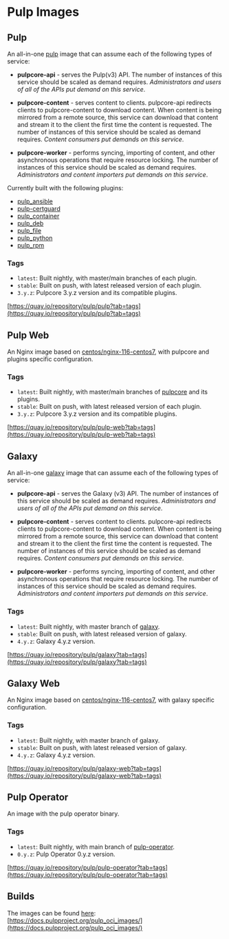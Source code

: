 # Pulp Images

## Pulp

An all-in-one [pulp](https://github.com/pulp/pulpcore) image that can assume each of the following types of service:

- **pulpcore-api** - serves the Pulp(v3) API. The number of instances of this service should be scaled as demand requires.  _Administrators and users of all of the APIs put demand on this service_.


- **pulpcore-content** - serves content to clients. pulpcore-api redirects clients to pulpcore-content to download content. When content is being mirrored from a remote source, this service can download that content and stream it to the client the first time the content is requested. The number of instances of this service should be scaled as demand requires. _Content consumers put demands on this service_.


- **pulpcore-worker** - performs syncing, importing of content, and other asynchronous operations that require resource locking. The number of instances of this service should be scaled as demand requires. _Administrators and content importers put demands on this service_.


Currently built with the following plugins:

* [pulp_ansible](https://docs.pulpproject.org/pulp_ansible/)
* [pulp-certguard](https://docs.pulpproject.org/pulp_certguard/)
* [pulp_container](https://docs.pulpproject.org/pulp_container/)
* [pulp_deb](https://docs.pulpproject.org/pulp_deb/)
* [pulp_file](https://docs.pulpproject.org/pulp_file/)
* [pulp_python](https://docs.pulpproject.org/pulp_python/)
* [pulp_rpm](https://docs.pulpproject.org/pulp_rpm/)

### Tags

* `latest`: Built nightly, with master/main branches of each plugin.
* `stable`: Built on push, with latest released version of each plugin.
* `3.y.z`:  Pulpcore 3.y.z version and its compatible plugins.

[https://quay.io/repository/pulp/pulp?tab=tags](https://quay.io/repository/pulp/pulp?tab=tags)


## Pulp Web

An Nginx image based on [centos/nginx-116-centos7](https://hub.docker.com/r/centos/nginx-116-centos7),
with pulpcore and plugins specific configuration.

### Tags

* `latest`: Built nightly, with master/main branches of [pulpcore](https://github.com/pulp/pulpcore) and its plugins.
* `stable`: Built on push, with latest released version of each plugin.
* `3.y.z`:  Pulpcore 3.y.z version and its compatible plugins.

[https://quay.io/repository/pulp/pulp-web?tab=tags](https://quay.io/repository/pulp/pulp-web?tab=tags)


## Galaxy

An all-in-one [galaxy](https://github.com/ansible/galaxy_ng) image that can assume each of the following types of service:

- **pulpcore-api** - serves the Galaxy (v3) API. The number of instances of this service should be scaled as demand requires.  _Administrators and users of all of the APIs put demand on this service_.


- **pulpcore-content** - serves content to clients. pulpcore-api redirects clients to pulpcore-content to download content. When content is being mirrored from a remote source, this service can download that content and stream it to the client the first time the content is requested. The number of instances of this service should be scaled as demand requires. _Content consumers put demands on this service_.


- **pulpcore-worker** - performs syncing, importing of content, and other asynchronous operations that require resource locking. The number of instances of this service should be scaled as demand requires. _Administrators and content importers put demands on this service_.


### Tags

* `latest`: Built nightly, with master branch of [galaxy](https://github.com/ansible/galaxy_ng).
* `stable`: Built on push, with latest released version of galaxy.
* `4.y.z`:  Galaxy 4.y.z version.

[https://quay.io/repository/pulp/galaxy?tab=tags](https://quay.io/repository/pulp/galaxy?tab=tags)


## Galaxy Web

An Nginx image based on [centos/nginx-116-centos7](https://hub.docker.com/r/centos/nginx-116-centos7),
with galaxy specific configuration.

### Tags

* `latest`: Built nightly, with master branch of galaxy.
* `stable`: Built on push, with latest released version of galaxy.
* `4.y.z`:  Galaxy 4.y.z version.

[https://quay.io/repository/pulp/galaxy-web?tab=tags](https://quay.io/repository/pulp/galaxy-web?tab=tags)


## Pulp Operator

An image with the pulp operator binary.

### Tags

* `latest`: Built nightly, with main branch of [pulp-operator](https://github.com/pulp/pulp-operator).
* `0.y.z`:  Pulp Operator 0.y.z version.

[https://quay.io/repository/pulp/pulp-operator?tab=tags](https://quay.io/repository/pulp/pulp-operator?tab=tags)


## Builds

The images can be found [here](https://github.com/pulp/pulp-oci-images/tree/latest/images): [https://docs.pulpproject.org/pulp_oci_images/](https://docs.pulpproject.org/pulp_oci_images/)
